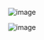 

![image](https://github.com/adeleke123/I4GCybersecurity/assets/51156057/0a079658-0516-4da9-ae33-25c0577745d4)


![image](https://github.com/adeleke123/I4GCybersecurity/assets/51156057/41845ce6-30b2-4275-94c2-af4e2dbfb4a9)






